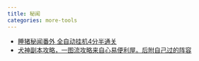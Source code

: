 ```yaml
---
title: 秘闻
categories: more-tools
---
```

- [睡猪秘闻番外 全自动挂机4分半通关](https://bbs.nga.cn/read.php?tid=20084517)
- [犬神副本攻略，一图流攻略来自心易便利屋。后附自己过的阵容](https://bbs.nga.cn/read.php?tid=21180658)
